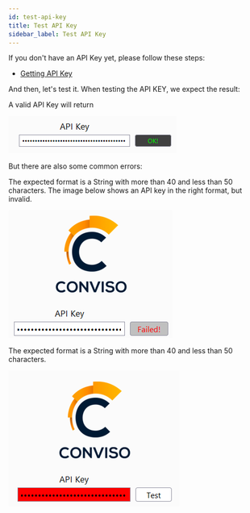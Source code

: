 ```yaml
---
id: test-api-key
title: Test API Key
sidebar_label: Test API Key
---
```


If you don't have an API Key yet, please follow these steps:
* [Getting API Key](../../../platform/security-feed.md#generate-api-key)

And then, let's test it. When testing the API KEY, we expect the result: 

A valid API Key will return

![img](../../../../static/img/burp-extension/settings_tab/config_tab/api_key/valid_api_key.png)

But there are also some common errors:

The expected format is a String with more than 40 and less than 50 characters. The image below shows an API key in the right format, but invalid.

![img](../../../../static/img/burp-extension/settings_tab/config_tab/common_errors/invalid_api_key/1.png)


The expected format is a String with more than 40 and less than 50 characters.

![img](../../../../static/img/burp-extension/settings_tab/config_tab/common_errors/invalid_format/1.png)
